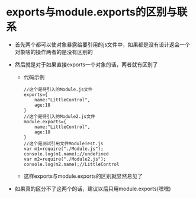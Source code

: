 # exports与module.exports的区别与联系

- 首先两个都可以使对象暴露给要引用的js文件中，如果都是没有设计返会一个对象啥的操作两者的是没有区别的
- 然后就是对于如果直接exports一个对象的话，两者就有区别了
  - 代码示例

    ```javascipt
    //这个是待引入的Module.js文件
    exports={
        name:"LittleControl",
        age:18
    }
    //这个是待引入的Module2.js文件
    module.exports={
        name:"LittleControl",
        age:18
    }
    //这个是测试引用文件ModuleTest.js
    var m1=require("./Module.js");
    console.log(m1.name);//undefined
    var m2=require("./Module2.js");
    console.log(m2.name);//LittleControl
    ```

  - 这样exports与module.exports的区别就显然易见了

- 如果真的区分不了这两个的话，建议以后只用module.exports(嘿嘿)